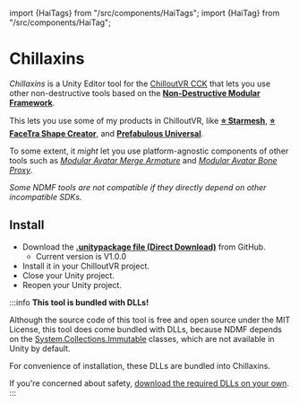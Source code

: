 ﻿import {HaiTags} from "/src/components/HaiTags";
import {HaiTag} from "/src/components/HaiTag";

# Chillaxins

<HaiTags>
<HaiTag requiresChilloutVR={true} />
</HaiTags>

*Chillaxins* is a Unity Editor tool for the [ChilloutVR CCK](https://developers.abinteractive.net/cck/) that lets you use other non-destructive tools based on the **[Non-Destructive Modular Framework](https://github.com/bdunderscore/ndmf)**.

This lets you use some of my products in ChilloutVR, like **[⭐ Starmesh](/docs/products/starmesh)**, **[⭐ FaceTra Shape Creator](/docs/products/facetra-shape-creator)**,
and **[Prefabulous Universal](/docs/products/prefabulous)**.

To some extent, it *might* let you use platform-agnostic components of other tools
such as *[Modular Avatar Merge Armature](https://modular-avatar.nadena.dev/docs/reference/merge-armature)* and *[Modular Avatar Bone Proxy](https://modular-avatar.nadena.dev/docs/reference/bone-proxy)*.

*Some NDMF tools are not compatible if they directly depend on other incompatible SDKs.*

## Install

- Download the **[.unitypackage file (Direct Download)](https://github.com/hai-vr/chillaxins/releases/download/1.0.0/dev.hai-vr.chillaxins-1.0.0.unitypackage)** from GitHub.
  - Current version is V1.0.0
- Install it in your ChilloutVR project.
- Close your Unity project.
- Reopen your Unity project.

:::info
**This tool is bundled with DLLs!**

Although the source code of this tool is free and open source under the MIT License, this tool does come bundled with DLLs,
because NDMF depends on the [System.Collections.Immutable](https://learn.microsoft.com/en-us/dotnet/api/system.collections.immutable?view=net-8.0) classes,
which are not available in Unity by default.

For convenience of installation, these DLLs are bundled into Chillaxins.

If you're concerned about safety, [download the required DLLs on your own](https://www.nuget.org/packages/System.Collections.Immutable/).
:::